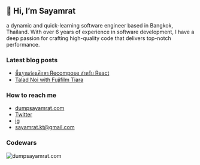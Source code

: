## 👋 Hi, I’m Sayamrat
a dynamic and quick-learning software engineer based in Bangkok, Thailand. With over 6 years of experience in software development, I have a deep passion for crafting high-quality code that delivers top-notch performance.

### Latest blog posts
<!-- BLOG-POST-LIST:START -->
- [พื้นฐานก่อนศึกษา Recompose สำหรับ React](https://dumpsayamrat.com/blog/recompose-react)
- [Talad Noi with Fujifilm Tiara](https://dumpsayamrat.com/blog/talad-noi)
<!-- BLOG-POST-LIST:END -->

### How to reach me 
- [dumpsayamrat.com](https://dumpsayamrat.com) 
- [Twitter](https://twitter.com/9_Dump)
- [ig](https://www.instagram.com/igotyourback.jack)
- <sayamrat.kt@gmail.com>

### Codewars
![dumpsayamrat.com](https://www.codewars.com/users/dumpsayamrat/badges/large)
